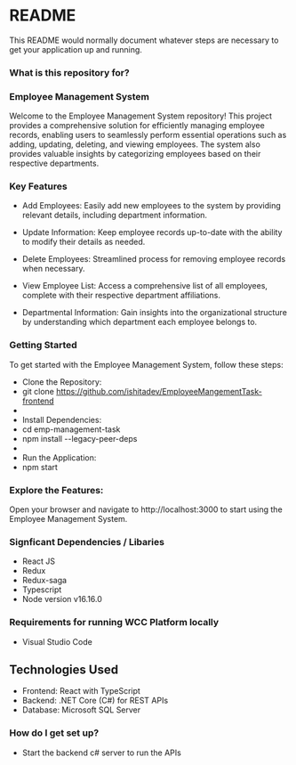 # README

This README would normally document whatever steps are necessary to get your application up and running.

### What is this repository for?

### Employee Management System

Welcome to the Employee Management System repository! This project provides a comprehensive solution for efficiently managing employee records, enabling users to seamlessly perform essential operations such as adding, updating, deleting, and viewing employees. The system also provides valuable insights by categorizing employees based on their respective departments.

### Key Features

- Add Employees: Easily add new employees to the system by providing relevant details, including department information.

- Update Information: Keep employee records up-to-date with the ability to modify their details as needed.

- Delete Employees: Streamlined process for removing employee records when necessary.

- View Employee List: Access a comprehensive list of all employees, complete with their respective department affiliations.

- Departmental Information: Gain insights into the organizational structure by understanding which department each employee belongs to.

### Getting Started

To get started with the Employee Management System, follow these steps:

- Clone the Repository:
- git clone https://github.com/ishitadev/EmployeeMangementTask-frontend
-
- Install Dependencies:
- cd emp-management-task
- npm install --legacy-peer-deps
-
- Run the Application:
- npm start

### Explore the Features:

Open your browser and navigate to http://localhost:3000 to start using the Employee Management System.

### Signficant Dependencies / Libaries

- React JS
- Redux
- Redux-saga
- Typescript
- Node version v16.16.0

### Requirements for running WCC Platform locally

- Visual Studio Code

## Technologies Used

- Frontend: React with TypeScript
- Backend: .NET Core (C#) for REST APIs
- Database: Microsoft SQL Server

### How do I get set up?

- Start the backend c# server to run the APIs
